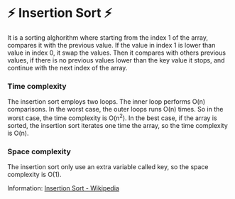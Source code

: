 # :zap: Insertion Sort :zap:
It is a sorting alghorithm where starting from the index 1 of the array, compares it with the previous value. If the value in index 1 is lower than value in index 0, it swap the values. Then it compares with others previous values, if there is no previous values lower than the key value it stops, and continue with the next index of the array.

### Time complexity 

The insertion sort employs two loops. The inner loop performs O(n) comparisons. In the worst case, the outer loops runs O(n) times. So in the worst case, the time complexity is O(n<sup>2</sup>). In the best case, if the array is sorted, the insertion sort iterates one time the array, so the time complexity is O(n). 

### Space complexity 

The insertion sort only use an extra variable called key, so the space complexity is O(1).

 Information: [Insertion Sort - Wikipedia](https://www.programiz.com/dsa/insertion-sort)